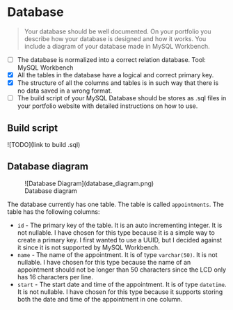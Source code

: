 # Database

> Your database should be well documented. On your portfolio you describe how your database is designed and how it
> works. You include a diagram of your database made in MySQL Workbench.

- [ ] The database is normalized into a correct relation database. Tool: MySQL Workbench
- [x] All the tables in the database have a logical and correct primary key.
- [x] The structure of all the columns and tables is in such way that there is no data saved in a wrong format.
- [ ] The build script of your MySQL Database should be stores as .sql files in your portfolio website with detailed
  instructions on how to use.

## Build script

![TODO](link to build .sql)

## Database diagram

<figure class="inline end" markdown>
  ![Database Diagram](database_diagram.png)
  <figcaption>Database diagram</figcaption>
</figure>

The database currently has one table. The table is called `appointments`. The table has the following columns:

- `id` - The primary key of the table. It is an auto incrementing integer. It is not nullable. I have chosen for this
  type because it is a simple way to create a primary key. I first wanted to use a UUID, but I decided against it
  since it is not supported by MySQL Workbench.
- `name` - The name of the appointment. It is of type `varchar(50)`. It is not nullable. I have chosen for this type
  because the name of an appointment should not be longer than 50 characters since the LCD only has 16 characters per
  line.
- `start` - The start date and time of the appointment. It is of type `datetime`. It is not nullable. I have chosen for
  this type because it supports storing both the date and time of the appointment in one column.
